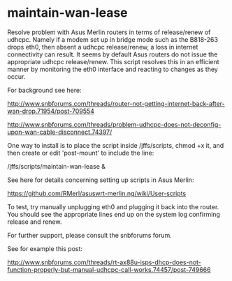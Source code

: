 # maintain-wan-lease
Resolve problem with Asus Merlin routers in terms of release/renew of udhcpc. Namely if a modem set up in bridge mode such as the B818-263 drops eth0, then absent a udhcpc release/renew, a loss in internet connectivity can result. It seems by default Asus routers do not issue the appropriate udhcpc release/renew. This script resolves this in an efficient manner by monitoring the eth0 interface and reacting to changes as they occur.  

For background see here: 

http://www.snbforums.com/threads/router-not-getting-internet-back-after-wan-drop.71954/post-709554

http://www.snbforums.com/threads/problem-udhcpc-does-not-deconfig-upon-wan-cable-disconnect.74397/

One way to install is to place the script inside /jffs/scripts, chmod +x it, and then create or edit 'post-mount' to include the line:

/jffs/scripts/maintain-wan-lease &

See here for details concerning setting up scripts in Asus Merlin:

https://github.com/RMerl/asuswrt-merlin.ng/wiki/User-scripts

To test, try manually unplugging eth0 and plugging it back into the router. You should see the appropriate lines end up on the system log confirming release and renew. 

For further support, please consult the snbforums forum. 

See for example this post:

http://www.snbforums.com/threads/rt-ax88u-isps-dhcp-does-not-function-properly-but-manual-udhcpc-call-works.74457/post-749666
